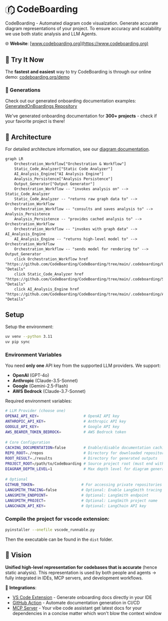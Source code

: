 # <img src="./icon.svg" alt="CodeBoarding Logo" width="30" height="30" style="vertical-align: middle;"> CodeBoarding

CodeBoarding - Automated diagram code visualzation.
Generate accurate diagram representations of your project. To ensure accuracy and scalability we use both static analysis and LLM Agents.

🌐 **Website**: [www.codeboarding.org](https://www.codeboarding.org)

## 🚀 Try It Now

The **fastest and easiest** way to try CodeBoarding is through our online demo: [codeboarding.org/demo](https://www.codeboarding.org/demo)

### 🎯 Generations

Check out our generated onboarding documentation examples: [GeneratedOnBoardings Repository](https://github.com/CodeBoarding/GeneratedOnBoardings)

We've generated onboarding documentation for **300+ projects** - check if your favorite project is there!


## 🧱 Architecture

For detailed architecture information, see our [diagram documentation](.codeboarding/on_boarding).
```mermaid
graph LR
    Orchestration_Workflow["Orchestration & Workflow"]
    Static_Code_Analyzer["Static Code Analyzer"]
    AI_Analysis_Engine["AI Analysis Engine"]
    Analysis_Persistence["Analysis Persistence"]
    Output_Generator["Output Generator"]
    Orchestration_Workflow -- "invokes analysis on" --> Static_Code_Analyzer
    Static_Code_Analyzer -- "returns raw graph data to" --> Orchestration_Workflow
    Orchestration_Workflow -- "consults and saves analysis to" --> Analysis_Persistence
    Analysis_Persistence -- "provides cached analysis to" --> Orchestration_Workflow
    Orchestration_Workflow -- "invokes with graph data" --> AI_Analysis_Engine
    AI_Analysis_Engine -- "returns high-level model to" --> Orchestration_Workflow
    Orchestration_Workflow -- "sends model for rendering to" --> Output_Generator
    click Orchestration_Workflow href "https://github.com/CodeBoarding/CodeBoarding/tree/main/.codeboarding/Orchestration_Workflow.md" "Details"
    click Static_Code_Analyzer href "https://github.com/CodeBoarding/CodeBoarding/tree/main/.codeboarding/Static_Code_Analyzer.md" "Details"
    click AI_Analysis_Engine href "https://github.com/CodeBoarding/CodeBoarding/tree/main/.codeboarding/AI_Analysis_Engine.md" "Details"
```

## Setup

Setup the environment:

```bash
uv venv --python 3.11
uv pip sync
```

### Environment Variables

You need **only one** API key from the supported LLM providers. We support:
- **OpenAI** (GPT-4o)
- **Anthropic** (Claude-3.5-Sonnet)
- **Google** (Gemini-2.5-Flash)
- **AWS Bedrock** (Claude-3.7-Sonnet)

Required environment variables:

```bash
# LLM Provider (choose one)
OPENAI_API_KEY=                    # OpenAI API key
ANTHROPIC_API_KEY=                 # Anthropic API key  
GOOGLE_API_KEY=                    # Google API key
AWS_BEARER_TOKEN_BEDROCK=          # AWS Bedrock token

# Core Configuration
CACHING_DOCUMENTATION=false        # Enable/disable documentation caching
REPO_ROOT=./repos                  # Directory for downloaded repositories
ROOT_RESULT=./results              # Directory for generated outputs
PROJECT_ROOT=/path/to/CodeBoarding # Source project root (must end with /CodeBoarding)
DIAGRAM_DEPTH_LEVEL=1              # Max depth level for diagram generation

# Optional
GITHUB_TOKEN=                     # For accessing private repositories
LANGSMITH_TRACING=false           # Optional: Enable LangSmith tracing
LANGSMITH_ENDPOINT=               # Optional: LangSmith endpoint
LANGSMITH_PROJECT=                # Optional: LangSmith project name
LANGCHAIN_API_KEY=                # Optional: LangChain API key
```

### Compile the project for vscode extension:

```bash
pyinstaller --onefile vscode_runnable.py
```

Then the executable can be found in the `dist` folder.

## 🔮 Vision

**Unified high-level representation for codebases that is accurate** (hence static analysis). This representation is used by both people and agents → fully integrated in IDEs, MCP servers, and development workflows.

🔌 **Integrations**:
- [VS Code Extension](https://marketplace.visualstudio.com/items?itemName=Codeboarding.codeboarding) - Generate onboarding docs directly in your IDE
- [GitHub Action](https://github.com/marketplace/actions/codeboarding-diagram-first-documentation) - Automate documentation generation in CI/CD
- [MCP Server](https://github.com/CodeBoarding/mcp-server) - Your vibe code assistant get latest docs for your dependencies in a concise matter which won't blow the context window
